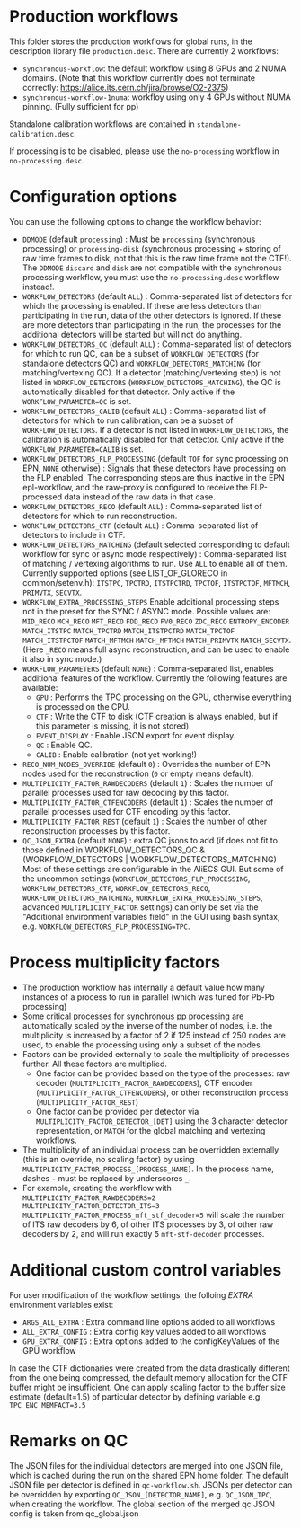 # Production workflows
This folder stores the production workflows for global runs, in the description library file `production.desc`.
There are currently 2 workflows:
- `synchronous-workflow`: the default workflow using 8 GPUs and 2 NUMA domains. (Note that this workflow currently does not terminate correctly: https://alice.its.cern.ch/jira/browse/O2-2375)
- `synchronous-workflow-1numa`: workfloy using only 4 GPUs without NUMA pinning. (Fully sufficient for pp)

Standalone calibration workflows are contained in `standalone-calibration.desc`.

If processing is to be disabled, please use the `no-processing` workflow in `no-processing.desc`.

# Configuration options
You can use the following options to change the workflow behavior:
- `DDMODE` (default `processing`) : Must be `processing` (synchronous processing) or `processing-disk` (synchronous processing + storing of raw time frames to disk, not that this is the raw time frame not the CTF!). The `DDMODE` `discard` and `disk` are not compatible with the synchronous processing workflow, you must use the `no-processing.desc` workflow instead!.
- `WORKFLOW_DETECTORS` (default `ALL`) : Comma-separated list of detectors for which the processing is enabled. If these are less detectors than participating in the run, data of the other detectors is ignored. If these are more detectors than participating in the run, the processes for the additional detectors will be started but will not do anything.
- `WORKFLOW_DETECTORS_QC` (default `ALL`) : Comma-separated list of detectors for which to run QC, can be a subset of `WORKFLOW_DETECTORS` (for standalone detectors QC) and `WORKFLOW_DETECTORS_MATCHING` (for matching/vertexing QC). If a detector (matching/vertexing step) is not listed in `WORKFLOW_DETECTORS` (`WORKFLOW_DETECTORS_MATCHING`), the QC is automatically disabled for that detector. Only active if the `WORKFLOW_PARAMETER=QC` is set.
- `WORKFLOW_DETECTORS_CALIB` (default `ALL`) : Comma-separated list of detectors for which to run calibration, can be a subset of `WORKFLOW_DETECTORS`. If a detector is not listed in `WORKFLOW_DETECTORS`, the calibration is automatically disabled for that detector. Only active if the `WORKFLOW_PARAMETER=CALIB` is set.
- `WORKFLOW_DETECTORS_FLP_PROCESSING` (default `TOF` for sync processing on EPN, `NONE` otherwise) : Signals that these detectors have processing on the FLP enabled. The corresponding steps are thus inactive in the EPN epl-workflow, and the raw-proxy is configured to receive the FLP-processed data instead of the raw data in that case.
- `WORKFLOW_DETECTORS_RECO` (default `ALL`) : Comma-separated list of detectors for which to run reconstruction.
- `WORKFLOW_DETECTORS_CTF` (default `ALL`) : Comma-separated list of detectors to include in CTF.
- `WORKFLOW_DETECTORS_MATCHING` (default selected corresponding to default workflow for sync or async mode respectively) : Comma-separated list of matching / vertexing algorithms to run. Use `ALL` to enable all of them. Currently supported options (see LIST_OF_GLORECO in common/setenv.h): `ITSTPC`, `TPCTRD`, `ITSTPCTRD`, `TPCTOF`, `ITSTPCTOF`, `MFTMCH`, `PRIMVTX`, `SECVTX`.
- `WORKFLOW_EXTRA_PROCESSING_STEPS` Enable additional processing steps not in the preset for the SYNC / ASYNC mode. Possible values are: `MID_RECO` `MCH_RECO` `MFT_RECO` `FDD_RECO` `FV0_RECO` `ZDC_RECO` `ENTROPY_ENCODER` `MATCH_ITSTPC` `MATCH_TPCTRD` `MATCH_ITSTPCTRD` `MATCH_TPCTOF` `MATCH_ITSTPCTOF` `MATCH_MFTMCH` `MATCH_MFTMCH` `MATCH_PRIMVTX` `MATCH_SECVTX`. (Here `_RECO` means full async reconstruction, and can be used to enable it also in sync mode.)
- `WORKFLOW_PARAMETERS` (default `NONE`) : Comma-separated list, enables additional features of the workflow. Currently the following features are available:
  - `GPU` : Performs the TPC processing on the GPU, otherwise everything is processed on the CPU.
  - `CTF` : Write the CTF to disk (CTF creation is always enabled, but if this parameter is missing, it is not stored).
  - `EVENT_DISPLAY` : Enable JSON export for event display.
  - `QC` : Enable QC.
  - `CALIB` : Enable calibration (not yet working!)
- `RECO_NUM_NODES_OVERRIDE` (default `0`) : Overrides the number of EPN nodes used for the reconstruction (`0` or empty means default).
- `MULTIPLICITY_FACTOR_RAWDECODERS` (default `1`) : Scales the number of parallel processes used for raw decoding by this factor.
- `MULTIPLICITY_FACTOR_CTFENCODERS` (default `1`) : Scales the number of parallel processes used for CTF encoding by this factor.
- `MULTIPLICITY_FACTOR_REST` (default `1`) : Scales the number of other reconstruction processes by this factor.
- `QC_JSON_EXTRA` (default `NONE`) : extra QC jsons to add (if does not fit to those defined in WORKFLOW_DETECTORS_QC & (WORKFLOW_DETECTORS | WORKFLOW_DETECTORS_MATCHING) 
Most of these settings are configurable in the AliECS GUI. But some of the uncommon settings (`WORKFLOW_DETECTORS_FLP_PROCESSING`, `WORKFLOW_DETECTORS_CTF`, `WORKFLOW_DETECTORS_RECO`, `WORKFLOW_DETECTORS_MATCHING`, `WORKFLOW_EXTRA_PROCESSING_STEPS`, advanced `MULTIPLICITY_FACTOR` settings) can only be set via the "Additional environment variables field" in the GUI using bash syntax, e.g. `WORKFLOW_DETECTORS_FLP_PROCESSING=TPC`.

# Process multiplicity factors
- The production workflow has internally a default value how many instances of a process to run in parallel (which was tuned for Pb-Pb processing)
- Some critical processes for synchronous pp processing are automatically scaled by the inverse of the number of nodes, i.e. the multiplicity is increased by a factor of 2 if 125 instead of 250 nodes are used, to enable the processing using only a subset of the nodes.
- Factors can be provided externally to scale the multiplicity of processes further. All these factors are multiplied.
  - One factor can be provided based on the type of the processes: raw decoder (`MULTIPLICITY_FACTOR_RAWDECODERS`), CTF encoder (`MULTIPLICITY_FACTOR_CTFENCODERS`), or other reconstruction process (`MULTIPLICITY_FACTOR_REST`)
  - One factor can be provided per detector via `MULTIPLICITY_FACTOR_DETECTOR_[DET]` using the 3 character detector representation, or `MATCH` for the global matching and vertexing workflows.
- The multiplicity of an individual process can be overridden externally (this is an override, no scaling factor) by using `MULTIPLICITY_FACTOR_PROCESS_[PROCESS_NAME]`. In the process name, dashes `-` must be replaced by underscores `_`.
- For example, creating the workflow with `MULTIPLICITY_FACTOR_RAWDECODERS=2 MULTIPLICITY_FACTOR_DETECTOR_ITS=3 MULTIPLICITY_FACTOR_PROCESS_mft_stf_decoder=5` will scale the number of ITS raw decoders by 6, of other ITS processes by 3, of other raw decoders by 2, and will run exactly 5 `mft-stf-decoder` processes.

# Additional custom control variables
For user modification of the workflow settings, the folloing *EXTRA* environment variables exist:
- `ARGS_ALL_EXTRA` : Extra command line options added to all workflows
- `ALL_EXTRA_CONFIG` : Extra config key values added to all workflows
- `GPU_EXTRA_CONFIG` : Extra options added to the configKeyValues of the GPU workflow

In case the CTF dictionaries were created from the data drastically different from the one being compressed, the default memory allocation for the CTF buffer might be insufficient. One can apply scaling factor to the buffer size estimate (default=1.5) of particular detector by defining variable e.g. `TPC_ENC_MEMFACT=3.5`

# Remarks on QC
The JSON files for the individual detectors are merged into one JSON file, which is cached during the run on the shared EPN home folder.
The default JSON file per detector is defined in `qc-workflow.sh`.
JSONs per detector can be overridden by exporting `QC_JSON_[DETECTOR_NAME]`, e.g. `QC_JSON_TPC`, when creating the workflow.
The global section of the merged qc JSON config is taken from qc_global.json
